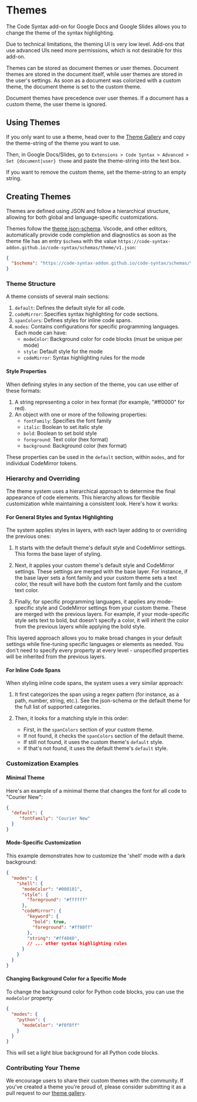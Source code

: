 # Themes

The Code Syntax add-on for Google Docs and Google Slides allows you to change
the theme of the syntax highlighting.

Due to technical limitations, the theming UI is very low level. Add-ons that
use advanced UIs need more permissions, which is not desirable for this add-on.

Themes can be stored as document themes or user themes. Document themes are
stored in the document itself, while user themes are stored in the user's
settings. As soon as a document was colorized with a custom theme, the document
theme is set to the custom theme.

Document themes have precedence over user themes. If a document has a custom
theme, the user theme is ignored.

## Using Themes

If you only want to use a theme, head over to the [Theme Gallery](theme-gallery.html)
and copy the theme-string of the theme you want to use.

Then, in Google Docs/Slides, go to
`Extensions > Code Syntax > Advanced > Set {document|user} theme` and paste the
theme-string into the text box.

If you want to remove the custom theme, set the theme-string to an empty string.

## Creating Themes

 Themes are defined using JSON and follow a hierarchical structure, allowing
 for both global and language-specific customizations.

Themes follow the [theme json-schema](schemas/theme/v1.json). Vscode, and other
editors, automatically provide code completion and diagnostics as soon as the
theme file has an entry `$schema` with the value
`https://code-syntax-addon.github.io/code-syntax/schemas/theme/v1.json`:

```json
{
  "$schema": "https://code-syntax-addon.github.io/code-syntax/schemas/theme/v1.json",
}
```
### Theme Structure

A theme consists of several main sections:

1. `default`: Defines the default style for all code.
2. `codeMirror`: Specifies syntax highlighting for code sections.
3. `spanColors`: Defines styles for inline code spans.
4. `modes`: Contains configurations for specific programming languages. Each mode
   can have:
   - `modeColor`: Background color for code blocks (must be unique per mode)
   - `style`: Default style for the mode
   - `codeMirror`: Syntax highlighting rules for the mode

#### Style Properties

When defining styles in any section of the theme, you can use either of
these formats:

1. A string representing a color in hex format (for example, "#ff0000" for red).
2. An object with one or more of the following properties:
   - `fontFamily`: Specifies the font family
   - `italic`: Boolean to set italic style
   - `bold`: Boolean to set bold style
   - `foreground`: Text color (hex format)
   - `background`: Background color (hex format)

These properties can be used in the `default` section, within `modes`, and
for individual CodeMirror tokens.

### Hierarchy and Overriding

The theme system uses a hierarchical approach to determine the final appearance
of code elements. This hierarchy allows for flexible customization while
maintaining a consistent look. Here's how it works:

#### For General Styles and Syntax Highlighting

The system applies styles in layers, with each layer adding to or overriding
the previous ones:

1. It starts with the default theme's default style and CodeMirror settings.
   This forms the base layer of styling.

2. Next, it applies your custom theme's default style and CodeMirror settings.
   These settings are merged with the base layer. For instance, if the base
   layer sets a font family and your custom theme sets a text color, the result
   will have both the custom font family and the custom text color.

3. Finally, for specific programming languages, it applies any mode-specific
   style and CodeMirror settings from your custom theme. These are merged with
   the previous layers. For example, if your mode-specific style sets text to
   bold, but doesn't specify a color, it will inherit the color from the previous
   layers while applying the bold style.

This layered approach allows you to make broad changes in your default settings
while fine-tuning specific languages or elements as needed. You don't need to
specify every property at every level - unspecified properties will be
inherited from the previous layers.

#### For Inline Code Spans

When styling inline code spans, the system uses a very similar approach:

1. It first categorizes the span using a regex pattern (for instance,
   as a path, number, string, etc.). See the json-schema or the default
   theme for the full list of supported categories.

2. Then, it looks for a matching style in this order:
   - First, in the `spanColors` section of your custom theme.
   - If not found, it checks the `spanColors` section of the default theme.
   - If still not found, it uses the custom theme's `default` style.
   - If that's not found, it uses the default theme's `default` style.

### Customization Examples

#### Minimal Theme

Here's an example of a minimal theme that changes the font for all code to "Courier New":

```json
{
  "default": {
     "fontFamily": "Courier New"
  }
}
```

#### Mode-Specific Customization

This example demonstrates how to customize the 'shell' mode with a dark background:

```json
{
  "modes": {
    "shell": {
      "modeColor": "#000101",
      "style": {
        "foreground": "#ffffff"
      },
      "codeMirror": {
        "keyword": {
          "bold": true,
          "foreground": "#ff80ff"
        },
        "string": "#ff4040",
        // ... other syntax highlighting rules
      }
    }
  }
}
```

#### Changing Background Color for a Specific Mode

To change the background color for Python code blocks, you can use the `modeColor` property:

```json
{
  "modes": {
    "python": {
      "modeColor": "#f0f8ff"
    }
  }
}
```

This will set a light blue background for all Python code blocks.

### Contributing Your Theme

We encourage users to share their custom themes with the community. If
you've created a theme you're proud of, please consider submitting it
as a pull request to our [theme gallery](theme-gallery.html).
